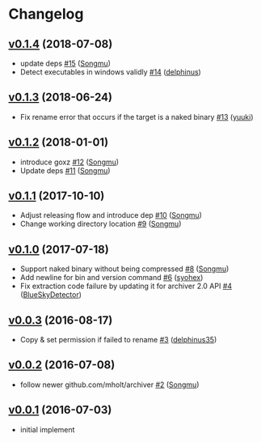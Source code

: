 # Changelog

## [v0.1.4](https://github.com/Songmu/ghg/compare/v0.1.3...v0.1.4) (2018-07-08)

* update deps [#15](https://github.com/Songmu/ghg/pull/15) ([Songmu](https://github.com/Songmu))
* Detect executables in windows validly [#14](https://github.com/Songmu/ghg/pull/14) ([delphinus](https://github.com/delphinus))

## [v0.1.3](https://github.com/Songmu/ghg/compare/v0.1.2...v0.1.3) (2018-06-24)

* Fix rename error that occurs if the target is a naked binary [#13](https://github.com/Songmu/ghg/pull/13) ([yuuki](https://github.com/yuuki))

## [v0.1.2](https://github.com/Songmu/ghg/compare/v0.1.1...v0.1.2) (2018-01-01)

* introduce goxz [#12](https://github.com/Songmu/ghg/pull/12) ([Songmu](https://github.com/Songmu))
* Update deps [#11](https://github.com/Songmu/ghg/pull/11) ([Songmu](https://github.com/Songmu))

## [v0.1.1](https://github.com/Songmu/ghg/compare/v0.1.0...v0.1.1) (2017-10-10)

* Adjust releasing flow and introduce dep [#10](https://github.com/Songmu/ghg/pull/10) ([Songmu](https://github.com/Songmu))
* Change working directory location [#9](https://github.com/Songmu/ghg/pull/9) ([Songmu](https://github.com/Songmu))

## [v0.1.0](https://github.com/Songmu/ghg/compare/v0.0.3...v0.1.0) (2017-07-18)

* Support  naked binary without being compressed [#8](https://github.com/Songmu/ghg/pull/8) ([Songmu](https://github.com/Songmu))
* Add newline for bin and version command [#6](https://github.com/Songmu/ghg/pull/6) ([syohex](https://github.com/syohex))
* Fix extraction code failure by updating it for archiver 2.0 API [#4](https://github.com/Songmu/ghg/pull/4) ([BlueSkyDetector](https://github.com/BlueSkyDetector))

## [v0.0.3](https://github.com/Songmu/ghg/compare/v0.0.2...v0.0.3) (2016-08-17)

* Copy & set permission if failed to rename [#3](https://github.com/Songmu/ghg/pull/3) ([delphinus35](https://github.com/delphinus35))

## [v0.0.2](https://github.com/Songmu/ghg/compare/v0.0.1...v0.0.2) (2016-07-08)

* follow newer github.com/mholt/archiver [#2](https://github.com/Songmu/ghg/pull/2) ([Songmu](https://github.com/Songmu))

## [v0.0.1](https://github.com/Songmu/ghg/releases/tag/v0.0.1) (2016-07-03)

- initial implement
